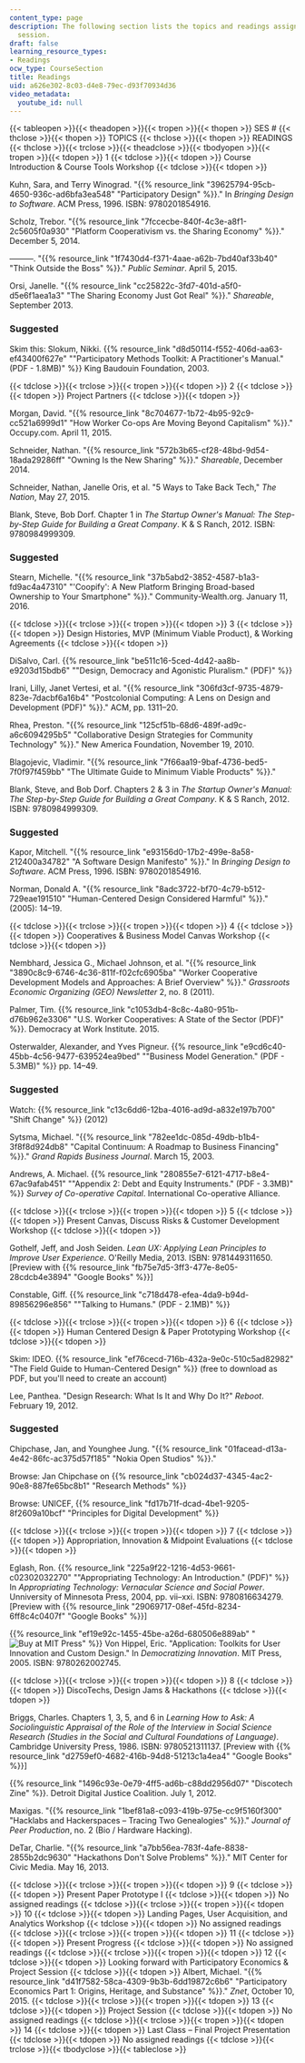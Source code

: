 ```yaml
---
content_type: page
description: The following section lists the topics and readings assigned for each
  session.
draft: false
learning_resource_types:
- Readings
ocw_type: CourseSection
title: Readings
uid: a626e302-8c03-d4e8-79ec-d93f70934d36
video_metadata:
  youtube_id: null
---
```

{{< tableopen >}}{{< theadopen >}}{{< tropen >}}{{< thopen >}}
SES #
{{< thclose >}}{{< thopen >}}
TOPICS
{{< thclose >}}{{< thopen >}}
READINGS
{{< thclose >}}{{< trclose >}}{{< theadclose >}}{{< tbodyopen >}}{{< tropen >}}{{< tdopen >}}
1
{{< tdclose >}}{{< tdopen >}}
Course Introduction & Course Tools Workshop
{{< tdclose >}}{{< tdopen >}}

Kuhn, Sara, and Terry Winograd. "{{% resource_link "39625794-95cb-4650-936c-ad6bfa3ea548" "Participatory Design" %}}." In *Bringing Design to Software*. ACM Press, 1996. ISBN: 9780201854916.

Scholz, Trebor. "{{% resource_link "7fccecbe-840f-4c3e-a8f1-2c5605f0a930" "Platform Cooperativism vs. the Sharing Economy" %}}." December 5, 2014.

———. "{{% resource_link "1f7430d4-f371-4aae-a62b-7bd40af33b40" "Think Outside the Boss" %}}." *Public Seminar*. April 5, 2015.

Orsi, Janelle. "{{% resource_link "cc25822c-3fd7-401d-a5f0-d5e6f1aea1a3" "The Sharing Economy Just Got Real" %}}." *Shareable*, September 2013.

### Suggested

Skim this: Slokum, Nikki. {{% resource_link "d8d50114-f552-406d-aa63-ef43400f627e" "\"Participatory Methods Toolkit: A Practitioner's Manual.\" (PDF - 1.8MB)" %}} King Baudouin Foundation, 2003.

{{< tdclose >}}{{< trclose >}}{{< tropen >}}{{< tdopen >}}
2
{{< tdclose >}}{{< tdopen >}}
Project Partners
{{< tdclose >}}{{< tdopen >}}

Morgan, David. "{{% resource_link "8c704677-1b72-4b95-92c9-cc521a6999d1" "How Worker Co-ops Are Moving Beyond Capitalism" %}}." Occupy.com. April 11, 2015.

Schneider, Nathan. "{{% resource_link "572b3b65-cf28-48bd-9d54-18ada29286ff" "Owning Is the New Sharing" %}}." *Shareable*, December 2014.

Schneider, Nathan, Janelle Oris, et al. "5 Ways to Take Back Tech," *The Nation*, May 27, 2015.

Blank, Steve, Bob Dorf. Chapter 1 in *The Startup Owner's Manual: The Step-by-Step Guide for Building a Great Company*. K & S Ranch, 2012. ISBN: 9780984999309.

### Suggested

Stearn, Michelle. "{{% resource_link "37b5abd2-3852-4587-b1a3-fd9ac4a47310" "'Coopify': A New Platform Bringing Broad-based Ownership to Your Smartphone" %}}." Community-Wealth.org. January 11, 2016.

{{< tdclose >}}{{< trclose >}}{{< tropen >}}{{< tdopen >}}
3
{{< tdclose >}}{{< tdopen >}}
Design Histories, MVP (Minimum Viable Product), & Working Agreements
{{< tdclose >}}{{< tdopen >}}

DiSalvo, Carl. {{% resource_link "be511c16-5ced-4d42-aa8b-e9203d15bdb6" "\"Design, Democracy and Agonistic Pluralism.\" (PDF)" %}}

Irani, Lilly, Janet Vertesi, et al. "{{% resource_link "306fd3cf-9735-4879-823e-7dacbf6a16b4" "Postcolonial Computing: A Lens on Design and Development (PDF)" %}}." ACM, pp. 1311–20.

Rhea, Preston. "{{% resource_link "125cf51b-68d6-489f-ad9c-a6c6094295b5" "Collaborative Design Strategies for Community Technology" %}}." New America Foundation, November 19, 2010.

Blagojevic, Vladimir. "{{% resource_link "7f66aa19-9baf-4736-bed5-7f0f97f459bb" "The Ultimate Guide to Minimum Viable Products" %}}."

Blank, Steve, and Bob Dorf. Chapters 2 & 3 in *The Startup Owner's Manual: The Step-by-Step Guide for Building a Great Company*. K & S Ranch, 2012. ISBN: 9780984999309.

### Suggested

Kapor, Mitchell. "{{% resource_link "e93156d0-17b2-499e-8a58-212400a34782" "A Software Design Manifesto" %}}." In *Bringing Design to Software*. ACM Press, 1996. ISBN: 9780201854916.

Norman, Donald A. "{{% resource_link "8adc3722-bf70-4c79-b512-729eae191510" "Human-Centered Design Considered Harmful" %}}." (2005): 14–19.

{{< tdclose >}}{{< trclose >}}{{< tropen >}}{{< tdopen >}}
4
{{< tdclose >}}{{< tdopen >}}
Cooperatives & Business Model Canvas Workshop
{{< tdclose >}}{{< tdopen >}}

Nembhard, Jessica G., Michael Johnson, et al. "{{% resource_link "3890c8c9-6746-4c36-811f-f02cfc6905ba" "Worker Cooperative Development Models and Approaches: A Brief Overview" %}}." *Grassroots Economic Organizing (GEO) Newsletter* 2, no. 8 (2011).

Palmer, Tim. {{% resource_link "c1053db4-8c8c-4a80-951b-d76b962e3306" "U.S. Worker Cooperatives: A State of the Sector (PDF)" %}}. Democracy at Work Institute. 2015.

Osterwalder, Alexander, and Yves Pigneur. {{% resource_link "e9cd6c40-45bb-4c56-9477-639524ea9bed" "\"Business Model Generation.\" (PDF - 5.3MB)" %}} pp. 14–49.

### Suggested

Watch: {{% resource_link "c13c6dd6-12ba-4016-ad9d-a832e197b700" "Shift Change" %}} (2012)

Sytsma, Michael. "{{% resource_link "782ee1dc-085d-49db-b1b4-3f8f8d924db8" "Capital Continuum: A Roadmap to Business Financing" %}}." *Grand Rapids Business Journal*. March 15, 2003.

Andrews, A. Michael. {{% resource_link "280855e7-6121-4717-b8e4-67ac9afab451" "\"Appendix 2: Debt and Equity Instruments.\" (PDF - 3.3MB)" %}} *Survey of Co-operative Capital*. International Co-operative Alliance.

{{< tdclose >}}{{< trclose >}}{{< tropen >}}{{< tdopen >}}
5
{{< tdclose >}}{{< tdopen >}}
Present Canvas, Discuss Risks & Customer Development Workshop
{{< tdclose >}}{{< tdopen >}}

Gothelf, Jeff, and Josh Seiden. *Lean UX: Applying Lean Principles to Improve User Experience*. O'Reilly Media, 2013. ISBN: 9781449311650. \[Preview with {{% resource_link "fb75e7d5-3ff3-477e-8e05-28cdcb4e3894" "Google Books" %}}\]

Constable, Giff. {{% resource_link "c718d478-efea-4da9-b94d-89856296e856" "\"Talking to Humans.\" (PDF - 2.1MB)" %}}

{{< tdclose >}}{{< trclose >}}{{< tropen >}}{{< tdopen >}}
6
{{< tdclose >}}{{< tdopen >}}
Human Centered Design & Paper Prototyping Workshop
{{< tdclose >}}{{< tdopen >}}

Skim: IDEO. {{% resource_link "ef76cecd-716b-432a-9e0c-510c5ad82982" "The Field Guide to Human-Centered Design" %}} (free to download as PDF, but you'll need to create an account)

Lee, Panthea. "Design Research: What Is It and Why Do It?" *Reboot*. February 19, 2012.

### Suggested

Chipchase, Jan, and Younghee Jung. "{{% resource_link "01facead-d13a-4e42-86fc-ac375d57f185" "Nokia Open Studios" %}}."

Browse: Jan Chipchase on {{% resource_link "cb024d37-4345-4ac2-90e8-887fe65bc8b1" "Research Methods" %}}

Browse: UNICEF, {{% resource_link "fd17b71f-dcad-4be1-9205-8f2609a10bcf" "Principles for Digital Development" %}}

{{< tdclose >}}{{< trclose >}}{{< tropen >}}{{< tdopen >}}
7
{{< tdclose >}}{{< tdopen >}}
Appropriation, Innovation & Midpoint Evaluations
{{< tdclose >}}{{< tdopen >}}

Eglash, Ron. {{% resource_link "225a9f22-1216-4d53-9661-c02302032270" "\"Appropriating Technology: An Introduction.\" (PDF)" %}} In *Appropriating Technology: Vernacular Science and Social Power*. Unniversity of Minnesota Press, 2004, pp. vii–xxi. ISBN: 9780816634279. \[Preview with {{% resource_link "29069717-08ef-45fd-8234-6ff8c4c0407f" "Google Books" %}}\]

{{% resource_link "ef19e92c-1455-45be-a26d-680506e889ab" "![Buy at MIT Press](/images/mp_logo.gif)" %}} Von Hippel, Eric. "Application: Toolkits for User Innovation and Custom Design." In *Democratizing Innovation*. MIT Press, 2005. ISBN: 9780262002745.

{{< tdclose >}}{{< trclose >}}{{< tropen >}}{{< tdopen >}}
8
{{< tdclose >}}{{< tdopen >}}
DiscoTechs, Design Jams & Hackathons
{{< tdclose >}}{{< tdopen >}}

Briggs, Charles. Chapters 1, 3, 5, and 6 in *Learning How to Ask: A Sociolinguistic Appraisal of the Role of the Interview in Social Science Research (Studies in the Social and Cultural Foundations of Language)*. Cambridge University Press, 1986. ISBN: 9780521311137. \[Preview with {{% resource_link "d2759ef0-4682-416b-94d8-51213c1a4ea4" "Google Books" %}}\]

{{% resource_link "1496c93e-0e79-4ff5-ad6b-c88dd2956d07" "Discotech Zine" %}}. Detroit Digital Justice Coalition. July 1, 2012.

Maxigas. "{{% resource_link "1bef81a8-c093-419b-975e-cc9f5160f300" "Hacklabs and Hackerspaces – Tracing Two Genealogies" %}}." *Journal of Peer Production*, no. 2 (Bio / Hardware Hacking).

DeTar, Charlie. "{{% resource_link "a7bb56ea-783f-4afe-8838-2855b2dc9630" "Hackathons Don't Solve Problems" %}}." MIT Center for Civic Media. May 16, 2013.

{{< tdclose >}}{{< trclose >}}{{< tropen >}}{{< tdopen >}}
9
{{< tdclose >}}{{< tdopen >}}
Present Paper Prototype I
{{< tdclose >}}{{< tdopen >}}
No assigned readings
{{< tdclose >}}{{< trclose >}}{{< tropen >}}{{< tdopen >}}
10
{{< tdclose >}}{{< tdopen >}}
Landing Pages, User Acquisition, and Analytics Workshop
{{< tdclose >}}{{< tdopen >}}
No assigned readings
{{< tdclose >}}{{< trclose >}}{{< tropen >}}{{< tdopen >}}
11
{{< tdclose >}}{{< tdopen >}}
Present Progress
{{< tdclose >}}{{< tdopen >}}
No assigned readings
{{< tdclose >}}{{< trclose >}}{{< tropen >}}{{< tdopen >}}
12
{{< tdclose >}}{{< tdopen >}}
Looking forward with Participatory Economics & Project Session
{{< tdclose >}}{{< tdopen >}}
Albert, Michael. "{{% resource_link "d41f7582-58ca-4309-9b3b-6dd19872c6b6" "Participatory Economics Part 1: Origins, Heritage, and Substance" %}}." *Znet*, October 10, 2015.
{{< tdclose >}}{{< trclose >}}{{< tropen >}}{{< tdopen >}}
13
{{< tdclose >}}{{< tdopen >}}
Project Session
{{< tdclose >}}{{< tdopen >}}
No assigned readings
{{< tdclose >}}{{< trclose >}}{{< tropen >}}{{< tdopen >}}
14
{{< tdclose >}}{{< tdopen >}}
Last Class – Final Project Presentation
{{< tdclose >}}{{< tdopen >}}
No assigned readings
{{< tdclose >}}{{< trclose >}}{{< tbodyclose >}}{{< tableclose >}}